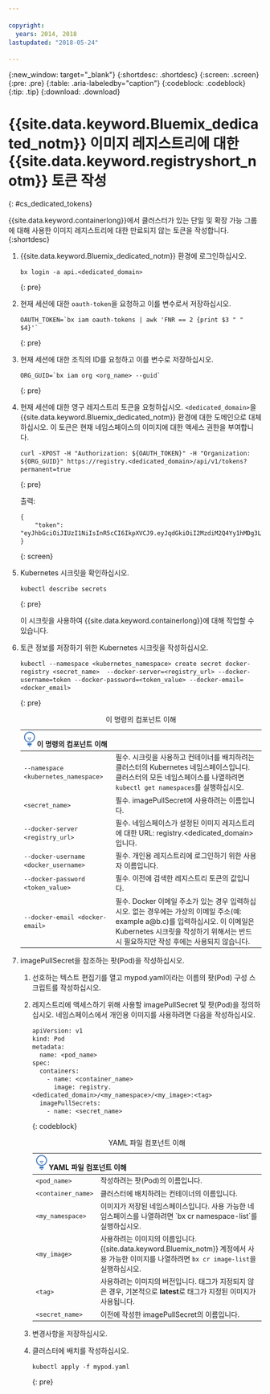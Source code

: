 ```yaml
---

copyright:
  years: 2014, 2018
lastupdated: "2018-05-24"

---
```


{:new_window: target="_blank"}
{:shortdesc: .shortdesc}
{:screen: .screen}
{:pre: .pre}
{:table: .aria-labeledby="caption"}
{:codeblock: .codeblock}
{:tip: .tip}
{:download: .download}





# {{site.data.keyword.Bluemix_dedicated_notm}} 이미지 레지스트리에 대한 {{site.data.keyword.registryshort_notm}} 토큰 작성
{: #cs_dedicated_tokens}

{{site.data.keyword.containerlong}}에서 클러스터가 있는 단일 및 확장 가능 그룹에 대해 사용한 이미지 레지스트리에 대한 만료되지 않는 토큰을 작성합니다.
{:shortdesc}

1.  {{site.data.keyword.Bluemix_dedicated_notm}} 환경에 로그인하십시오.

    ```
    bx login -a api.<dedicated_domain>
    ```
    {: pre}

2.  현재 세션에 대한 `oauth-token`을 요청하고 이를 변수로서 저장하십시오.

    ```
    OAUTH_TOKEN=`bx iam oauth-tokens | awk 'FNR == 2 {print $3 " " $4}'`
    ```
    {: pre}

3.  현재 세션에 대한 조직의 ID를 요청하고 이를 변수로 저장하십시오.

    ```
    ORG_GUID=`bx iam org <org_name> --guid`
    ```
    {: pre}

4.  현재 세션에 대한 영구 레지스트리 토큰을 요청하십시오. `<dedicated_domain>`을 {{site.data.keyword.Bluemix_dedicated_notm}} 환경에 대한 도메인으로 대체하십시오. 이 토큰은 현재 네임스페이스의 이미지에 대한 액세스 권한을 부여합니다.

    ```
    curl -XPOST -H "Authorization: ${OAUTH_TOKEN}" -H "Organization: ${ORG_GUID}" https://registry.<dedicated_domain>/api/v1/tokens?permanent=true
    ```
    {: pre}

    출력:

    ```
    {
        "token": "eyJhbGciOiJIUzI1NiIsInR5cCI6IkpXVCJ9.eyJqdGkiOiI2MzdiM2Q4Yy1hMDg3LTVhZjktYTYzNi0xNmU3ZWZjNzA5NjciLCJpc3MiOiJyZWdpc3RyeS5jZnNkZWRpY2F0ZWQxLnVzLXNvdXRoLmJsdWVtaXgubmV0"
    }
    ```
    {: screen}

5.  Kubernetes 시크릿을 확인하십시오.

    ```
    kubectl describe secrets
    ```
    {: pre}

    이 시크릿을 사용하여 {{site.data.keyword.containerlong}}에 대해 작업할 수 있습니다.

6.  토큰 정보를 저장하기 위한 Kubernetes 시크릿을 작성하십시오.

    ```
    kubectl --namespace <kubernetes_namespace> create secret docker-registry <secret_name>  --docker-server=<registry_url> --docker-username=token --docker-password=<token_value> --docker-email=<docker_email>
    ```
    {: pre}

    <table>
    <caption>이 명령의 컴포넌트 이해</caption>
    <thead>
    <th colspan=2><img src="images/idea.png" alt="아이디어 아이콘"/> 이 명령의 컴포넌트 이해</th>
    </thead>
    <tbody>
    <tr>
    <td><code>--namespace &lt;kubernetes_namespace&gt;</code></td>
    <td>필수. 시크릿을 사용하고 컨테이너를 배치하려는 클러스터의 Kubernetes 네임스페이스입니다. 클러스터의 모든 네임스페이스를 나열하려면 <code>kubectl get namespaces</code>를 실행하십시오.</td>
    </tr>
    <tr>
    <td><code>&lt;secret_name&gt;</code></td>
    <td>필수. imagePullSecret에 사용하려는 이름입니다.</td>
    </tr>
    <tr>
    <td><code>--docker-server &lt;registry_url&gt;</code></td>
    <td>필수. 네임스페이스가 설정된 이미지 레지스트리에 대한 URL: registry.&lt;dedicated_domain&gt;입니다.</li></ul></td>
    </tr>
    <tr>
    <td><code>--docker-username &lt;docker_username&gt;</code></td>
    <td>필수. 개인용 레지스트리에 로그인하기 위한 사용자 이름입니다.</td>
    </tr>
    <tr>
    <td><code>--docker-password &lt;token_value&gt;</code></td>
    <td>필수. 이전에 검색한 레지스트리 토큰의 값입니다.</td>
    </tr>
    <tr>
    <td><code>--docker-email &lt;docker-email&gt;</code></td>
    <td>필수. Docker 이메일 주소가 있는 경우 입력하십시오. 없는 경우에는 가상의 이메일 주소(예: example a@b.c)를 입력하십시오. 이 이메일은 Kubernetes 시크릿을 작성하기 위해서는 반드시 필요하지만 작성 후에는 사용되지 않습니다.</td>
    </tr>
    </tbody></table>

7.  imagePullSecret을 참조하는 팟(Pod)을 작성하십시오.

    1.  선호하는 텍스트 편집기를 열고 mypod.yaml이라는 이름의 팟(Pod) 구성 스크립트를 작성하십시오.
    2.  레지스트리에 액세스하기 위해 사용할 imagePullSecret 및 팟(Pod)을 정의하십시오. 네임스페이스에서 개인용 이미지를 사용하려면 다음을 작성하십시오.

        ```
        apiVersion: v1
        kind: Pod
        metadata:
          name: <pod_name>
        spec:
          containers:
            - name: <container_name>
              image: registry.<dedicated_domain>/<my_namespace>/<my_image>:<tag>  
          imagePullSecrets:
            - name: <secret_name>
        ```
        {: codeblock}

        <table>
        <caption>YAML 파일 컴포넌트 이해</caption>
        <thead>
        <th colspan=2><img src="images/idea.png" alt="아이디어 아이콘"/> YAML 파일 컴포넌트 이해</th>
        </thead>
        <tbody>
        <tr>
        <td><code>&lt;pod_name&gt;</code></td>
        <td>작성하려는 팟(Pod)의 이름입니다.</td>
        </tr>
        <tr>
        <td><code>&lt;container_name&gt;</code></td>
        <td>클러스터에 배치하려는 컨테이너의 이름입니다.</td>
        </tr>
        <tr>
        <td><code>&lt;my_namespace&gt;</code></td>
        <td>이미지가 저장된 네임스페이스입니다. 사용 가능한 네임스페이스를 나열하려면 `bx cr namespace-list`를 실행하십시오.</td>
        </tr>
        <td><code>&lt;my_image&gt;</code></td>
        <td>사용하려는 이미지의 이름입니다. {{site.data.keyword.Bluemix_notm}} 계정에서 사용 가능한 이미지를 나열하려면 <code>bx cr image-list</code>을 실행하십시오.</td>
        </tr>
        <tr>
        <td><code>&lt;tag&gt;</code></td>
        <td>사용하려는 이미지의 버전입니다. 태그가 지정되지 않은 경우, 기본적으로 <strong>latest</strong>로 태그가 지정된 이미지가 사용됩니다.</td>
        </tr>
        <tr>
        <td><code>&lt;secret_name&gt;</code></td>
        <td>이전에 작성한 imagePullSecret의 이름입니다.</td>
        </tr>
        </tbody></table>

    3.  변경사항을 저장하십시오.

    4.  클러스터에 배치를 작성하십시오.

          ```
          kubectl apply -f mypod.yaml
          ```
          {: pre}

